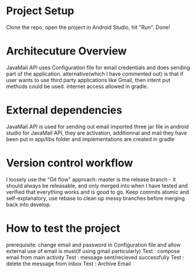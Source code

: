 # Project Setup

Clone the repo, open the project in Android Studio, hit "Run". Done!

# Architecuture Overview


JavaMail API uses Configuration file for email credentials and does sending part of the application.
alternative(which I have commented out) is that if user wants to use third party applications like Gmail, then intent put methods could be used.
internet access allowed in gradle.

# External dependencies

JavaMail API is used for sending out email
imported three jar file in android studio for JavaMail API, they are activation, additionnal and mail
they have been put in app/libs folder and implementations are created in gradle

# Version control workflow

I loosely use the "Git flow" approach: master is the release branch - it should always be releasable, and only merged into 
when I have tested and verified that everything works and is good to go. 
Keep commits atomic and self-explanatory, use rebase to clean up messy branches before merging back into develop.

# How to test the project

prerequisite: change email and password in Configuration file and allow external use of email is must(if using gmail particularly)
Test : compose email from main activity
Test : message sent/recieved successfully
Test : delete the message from inbox
Test : Archive Email
